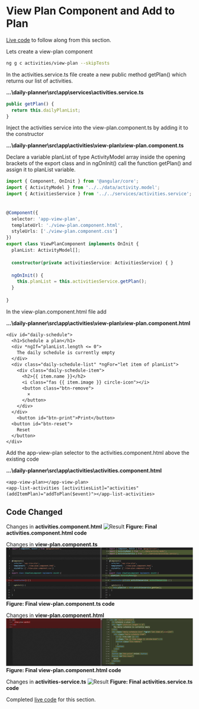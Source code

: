 # View Plan Component and Add to Plan

[Live code](https://stackblitz.com/edit/s5-inputs-outputs-eventemitter) to follow along from this section.

Lets create a view-plan component

```bash
ng g c activities/view-plan --skipTests
```

In the activities.service.ts file create a new public method getPlan\(\) which returns our list of activities.

**...\daily-planner\src\app\services\activities.service.ts**

```typescript
public getPlan() {
  return this.dailyPlanList;
}
```

Inject the activities service into the view-plan.component.ts by adding it to the constructor

**...\daily-planner\src\app\activities\view-plan\view-plan.component.ts**

Declare a variable planList of type ActivityModel array inside the opening brackets of the export class and in ngOnInit\(\) call the function getPlan\(\) and assign it to planList variable.

```typescript
import { Component, OnInit } from '@angular/core';
import { ActivityModel } from '../../data/activity.model';
import { ActivitiesService } from '../../services/activities.service';


@Component({
  selector: 'app-view-plan',
  templateUrl: './view-plan.component.html',
  styleUrls: ['./view-plan.component.css']
})
export class ViewPlanComponent implements OnInit {
  planList: ActivityModel[];

  constructor(private activitiesService: ActivitiesService) { }

  ngOnInit() {
    this.planList = this.activitiesService.getPlan();
  }

}
```

In the view-plan.component.html file add

**...\daily-planner\src\app\activities\view-plan\view-plan.component.html**

```markup
<div id="daily-schedule">
  <h1>Schedule a plan</h1>
  <div *ngIf="planList.length <= 0">
    The daily schedule is currently empty
  </div>
  <div class="daily-schedule-list" *ngFor="let item of planList">
    <div class="daily-schedule-item">
      <h2>{{ item.name }}</h2>
      <i class="fas {{ item.image }} circle-icon"></i>
      <button class="btn-remove">
        ×
      </button>
    </div>
  </div>
    <button id="btn-print">Print</button>
  <button id="btn-reset">
    Reset
  </button>
</div>
```

Add the app-view-plan selector to the activities.component.html above the existing code

**...\daily-planner\src\app\activities\activities.component.html**

```markup
<app-view-plan></app-view-plan>
<app-list-activities [activitiesList]="activities" (addItemPlan)="addToPlan($event)"></app-list-activities>
```

## Code Changed

Changes in **activities.component.html** ![Result](https://github.com/fiotran/DailySchedule/tree/323f8008fd63b419b92d135e08680909e9823d0a/.gitbook/assets/activitieshtml3.png) **Figure: Final activities.component.html code**

Changes in **view-plan.component.ts** ![Result](../../.gitbook/assets/viewplants.png) **Figure: Final view-plan.component.ts code**

Changes in **view-plan.component.html** ![Result](../../.gitbook/assets/viewplanhtml.png) **Figure: Final view-plan.component.html code**

Changes in **activities-service.ts** ![Result](https://github.com/fiotran/DailySchedule/tree/323f8008fd63b419b92d135e08680909e9823d0a/.gitbook/assets/activitiesservice3.png) **Figure: Final activities.service.ts code**

Completed [live code](https://stackblitz.com/edit/s6-view-plan-component) for this section.

